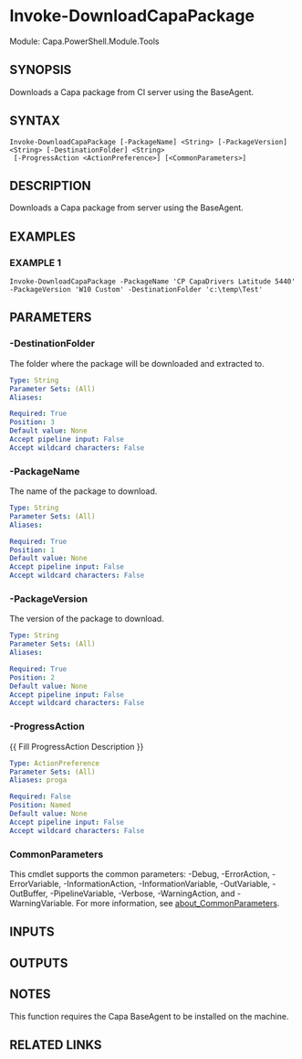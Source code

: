 # Invoke-DownloadCapaPackage

Module: Capa.PowerShell.Module.Tools

## SYNOPSIS
Downloads a Capa package from CI server using the BaseAgent.

## SYNTAX

```
Invoke-DownloadCapaPackage [-PackageName] <String> [-PackageVersion] <String> [-DestinationFolder] <String>
 [-ProgressAction <ActionPreference>] [<CommonParameters>]
```

## DESCRIPTION
Downloads a Capa package from server using the BaseAgent.

## EXAMPLES

### EXAMPLE 1
```
Invoke-DownloadCapaPackage -PackageName 'CP CapaDrivers Latitude 5440' -PackageVersion 'W10 Custom' -DestinationFolder 'c:\temp\Test'
```

## PARAMETERS

### -DestinationFolder
The folder where the package will be downloaded and extracted to.

```yaml
Type: String
Parameter Sets: (All)
Aliases:

Required: True
Position: 3
Default value: None
Accept pipeline input: False
Accept wildcard characters: False
```

### -PackageName
The name of the package to download.

```yaml
Type: String
Parameter Sets: (All)
Aliases:

Required: True
Position: 1
Default value: None
Accept pipeline input: False
Accept wildcard characters: False
```

### -PackageVersion
The version of the package to download.

```yaml
Type: String
Parameter Sets: (All)
Aliases:

Required: True
Position: 2
Default value: None
Accept pipeline input: False
Accept wildcard characters: False
```

### -ProgressAction
{{ Fill ProgressAction Description }}

```yaml
Type: ActionPreference
Parameter Sets: (All)
Aliases: proga

Required: False
Position: Named
Default value: None
Accept pipeline input: False
Accept wildcard characters: False
```

### CommonParameters
This cmdlet supports the common parameters: -Debug, -ErrorAction, -ErrorVariable, -InformationAction, -InformationVariable, -OutVariable, -OutBuffer, -PipelineVariable, -Verbose, -WarningAction, and -WarningVariable. For more information, see [about_CommonParameters](http://go.microsoft.com/fwlink/?LinkID=113216).

## INPUTS

## OUTPUTS

## NOTES
This function requires the Capa BaseAgent to be installed on the machine.

## RELATED LINKS
